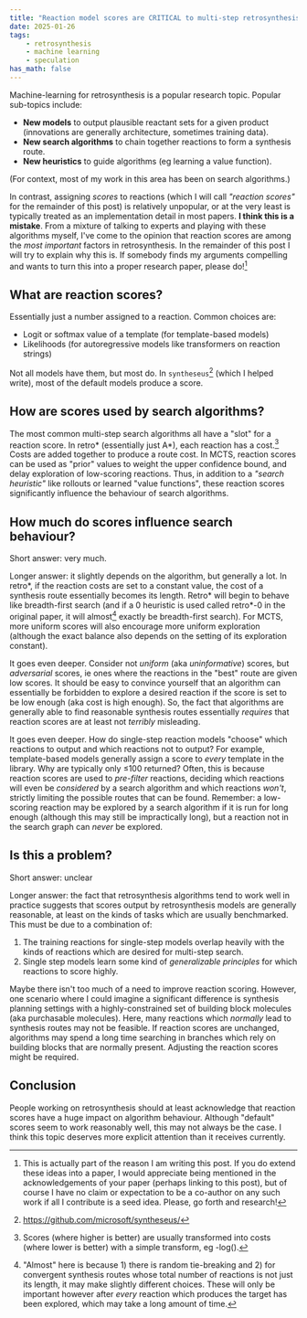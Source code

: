 ```yaml
---
title: "Reaction model scores are CRITICAL to multi-step retrosynthesis."
date: 2025-01-26
tags:
    - retrosynthesis
    - machine learning
    - speculation
has_math: false
---
```


Machine-learning for retrosynthesis is a popular research topic. Popular
sub-topics include:

<!-- TEASER_END -->

- **New models** to output plausible reactant sets for a given product
  (innovations are generally architecture, sometimes training data).
- **New search algorithms** to chain together reactions to form a synthesis
  route.
- **New heuristics** to guide algorithms (eg learning a value function).

(For context, most of my work in this area has been on search algorithms.)

In contrast, assigning _scores_ to reactions (which I will call _"reaction
scores"_ for the remainder of this post) is relatively unpopular, or at the
very least is typically treated as an implementation detail in most papers. **I
think this is a mistake**. From a mixture of talking to experts and playing
with these algorithms myself, I've come to the opinion that reaction scores are
among the _most important_ factors in retrosynthesis. In the remainder of this
post I will try to explain why this is. If somebody finds my arguments
compelling and wants to turn this into a proper research paper, please
do![^post]

[^post]: This is actually part of the reason I am writing this post. If you do extend these ideas into a paper, I would appreciate being mentioned in the acknowledgements of your paper (perhaps linking to this post), but of course I have no claim or expectation to be a co-author on any such work if all I contribute is a seed idea. Please, go forth and research!

## What are reaction scores?

Essentially just a number assigned to a reaction. Common choices are:

- Logit or softmax value of a template (for template-based models)
- Likelihoods (for autoregressive models like transformers on reaction strings)

Not all models have them, but most do. In `syntheseus`[^syntheseus] (which I
helped write), most of the default models produce a score.

[^syntheseus]: <https://github.com/microsoft/syntheseus/>

## How are scores used by search algorithms?

The most common multi-step search algorithms all have a "slot" for a reaction
score. In retro\* (essentially just A\*), each reaction has a
cost.[^scoresvscost] Costs are added together to produce a route cost. In MCTS,
reaction scores can be used as "prior" values to weight the upper confidence
bound, and delay exploration of low-scoring reactions. Thus, in addition to a
_"search heuristic"_ like rollouts or learned "value functions", these reaction
scores significantly influence the behaviour of search algorithms.

[^scoresvscost]: Scores (where higher is better) are usually transformed into costs (where lower is better) with a simple transform, eg -log().

## How much do scores influence search behaviour?

Short answer: very much.

Longer answer: it slightly depends on the algorithm, but generally a lot. In
retro\*, if the reaction costs are set to a constant value, the cost of a
synthesis route essentially becomes its length. Retro\* will begin to behave
like breadth-first search (and if a 0 heuristic is used called retro\*-0 in the
original paper, it will almost[^retrostar0caveat] exactly be breadth-first
search). For MCTS, more uniform scores will also encourage more uniform
exploration (although the exact balance also depends on the setting of its
exploration constant).

[^retrostar0caveat]: "Almost" here is because 1) there is random tie-breaking and 2) for convergent synthesis routes whose total number of reactions is not just its length, it may make slightly different choices. These will only be important however after _every_ reaction which produces the target has been explored, which may take a long amount of time.

It goes even deeper. Consider not _uniform_ (aka _uninformative_) scores, but
_adversarial_ scores, ie ones where the reactions in the "best" route are given
low scores. It should be easy to convince yourself that an algorithm can
essentially be forbidden to explore a desired reaction if the score is set to
be low enough (aka cost is high enough). So, the fact that algorithms are
generally able to find reasonable synthesis routes essentially _requires_ that
reaction scores are at least not _terribly_ misleading.

It goes even deeper. How do single-step reaction models "choose" which
reactions to output and which reactions not to output? For example,
template-based models generally assign a score to _every_ template in the
library. Why are typically only ≤100 returned? Often, this is because reaction
scores are used to _pre-filter_ reactions, deciding which reactions will even
be _considered_ by a search algorithm and which reactions _won't_, strictly
limiting the possible routes that can be found. Remember: a low-scoring
reaction may be explored by a search algorithm if it is run for long enough
(although this may still be impractically long), but a reaction not in the
search graph can _never_ be explored.

## Is this a problem?

Short answer: unclear

Longer answer: the fact that retrosynthesis algorithms tend to work well in
practice suggests that scores output by retrosynthesis models are generally
reasonable, at least on the kinds of tasks which are usually benchmarked. This
must be due to a combination of:

1. The training reactions for single-step models overlap heavily with the kinds
   of reactions which are desired for multi-step search.
2. Single step models learn some kind of _generalizable principles_ for which
   reactions to score highly.

Maybe there isn't too much of a need to improve reaction scoring. However, one
scenario where I could imagine a significant difference is synthesis planning
settings with a highly-constrained set of building block molecules (aka
purchasable molecules). Here, many reactions which _normally_ lead to synthesis
routes may not be feasible. If reaction scores are unchanged, algorithms may
spend a long time searching in branches which rely on building blocks that are
normally present. Adjusting the reaction scores might be required.

## Conclusion

People working on retrosynthesis should at least acknowledge that reaction
scores have a huge impact on algorithm behaviour. Although "default" scores
seem to work reasonably well, this may not always be the case. I think this
topic deserves more explicit attention than it receives currently.


